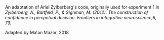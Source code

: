An adaptation of Ariel Zylberberg's code, originally used for experiment 1 in
*Zylberberg, A., Bartfeld, P., & Signman, M. (2012). The construction of confidence in percpetual decision. Frontiers in integrative neuroscience,6, 79.*

Adapted by Matan Mazor, 2018
